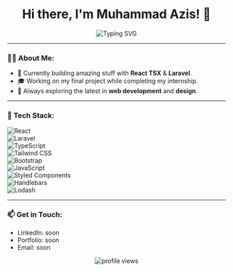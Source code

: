 <h1 align="center">Hi there, I'm Muhammad Azis! 👋</h1>

<p align="center">
  <img src="https://readme-typing-svg.herokuapp.com?font=Fira+Code&size=22&pause=1000&color=blue&center=true&width=900&lines=Aspiring+Full-Stack+Developer;Passionate+About+Web+Development;Enthusiastic+to+Learn+and+Build;Focused+on+Creating+Impactful+Solutions" alt="Typing SVG" />
</p>


---

### 👨‍💻 About Me:
- 💼 Currently building amazing stuff with **React TSX** & **Laravel**.
- 🎓 Working on my final project while completing my internship.
- 🚀 Always exploring the latest in **web development** and **design**.

---

### 🔧 Tech Stack:
![React](https://img.shields.io/badge/-React-blue?style=flat-square&logo=react&logoColor=white)  
![Laravel](https://img.shields.io/badge/-Laravel-red?style=flat-square&logo=laravel&logoColor=white)  
![TypeScript](https://img.shields.io/badge/-TypeScript-blue?style=flat-square&logo=typescript&logoColor=white)  
![Tailwind CSS](https://img.shields.io/badge/-TailwindCSS-teal?style=flat-square&logo=tailwind-css&logoColor=white)  
![Bootstrap](https://img.shields.io/badge/-Bootstrap-purple?style=flat-square&logo=bootstrap&logoColor=white)  
![JavaScript](https://img.shields.io/badge/-JavaScript-yellow?style=flat-square&logo=javascript&logoColor=white)  
![Styled Components](https://img.shields.io/badge/-Styled%20Components-DB7093?style=flat-square&logo=styled-components&logoColor=white)  
![Handlebars](https://img.shields.io/badge/-Handlebars-f08e00?style=flat-square&logo=handlebars&logoColor=white)  
![Lodash](https://img.shields.io/badge/-Lodash-green?style=flat-square&logo=lodash&logoColor=white)

---

### 📫 Get in Touch:
- LinkedIn: soon
- Portfolio: soon
- Email: soon

<p align="center">
  <img src="https://komarev.com/ghpvc/?username=YourGitHubUsername&label=Profile%20views&color=0e75b6&style=flat" alt="profile views" />
</p>
